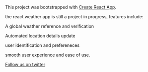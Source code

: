 This project was bootstrapped with [Create React App](https://github.com/facebook/create-react-app).

the react weather app is still a project in progress, features include:

A global weather reference and verification

Automated location details update

user identification and prefereneces

smooth user experience and ease of use.

<a href ='https://twitter.com/agboifesinachi'>Follow us on twitter</a>
